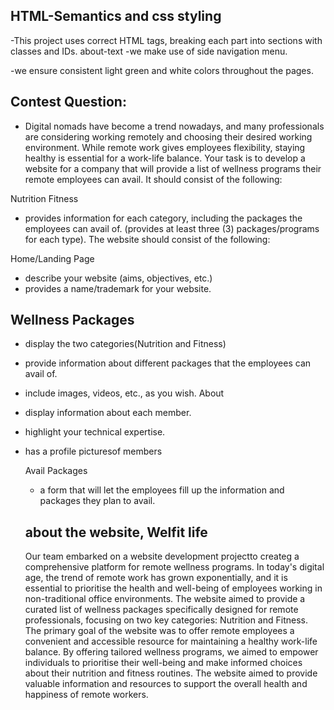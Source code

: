 ## HTML-Semantics and css styling

-This project uses correct HTML tags, breaking each part into sections with classes and IDs. about-text
-we make use of side navigation menu.

-we ensure consistent light green and white colors throughout the pages.

## Contest Question:

- Digital nomads have become a trend nowadays, and many professionals are considering working remotely and choosing their desired working environment.
  While remote work gives employees flexibility, staying healthy is essential for a work-life balance.
  Your task is to develop a website for a company that will provide a list of wellness programs their remote employees can avail. It should consist of the following:

Nutrition
Fitness

- provides information for each category, including the packages the employees can avail of. (provides at least three (3) packages/programs for each type). The website should consist of the following:

Home/Landing Page

- describe your website (aims, objectives, etc.)
- provides a name/trademark for your website.

## Wellness Packages

- display the two categories(Nutrition and Fitness)
- provide information about different packages that the employees can avail of.

- include images, videos, etc., as you wish.
  About
- display information about each member.
- highlight your technical expertise.
- has a profile picturesof members

  Avail Packages

  - a form that will let the employees fill up the information and packages they plan to avail.

  ## about the website, Welfit life

  Our team embarked on a website development projectto createg a
  comprehensive platform for remote wellness programs. In today's digital age, the trend of
  remote work has grown exponentially, and it is essential to prioritise the health and
  well-being of employees working in non-traditional office environments. The website aimed
  to provide a curated list of wellness packages specifically designed for remote professionals,
  focusing on two key categories: Nutrition and Fitness.
  The primary goal of the website was to offer remote employees a convenient and accessible
  resource for maintaining a healthy work-life balance. By offering tailored wellness programs,
  we aimed to empower individuals to prioritise their well-being and make informed choices
  about their nutrition and fitness routines. The website aimed to provide valuable information
  and resources to support the overall health and happiness of remote workers.

